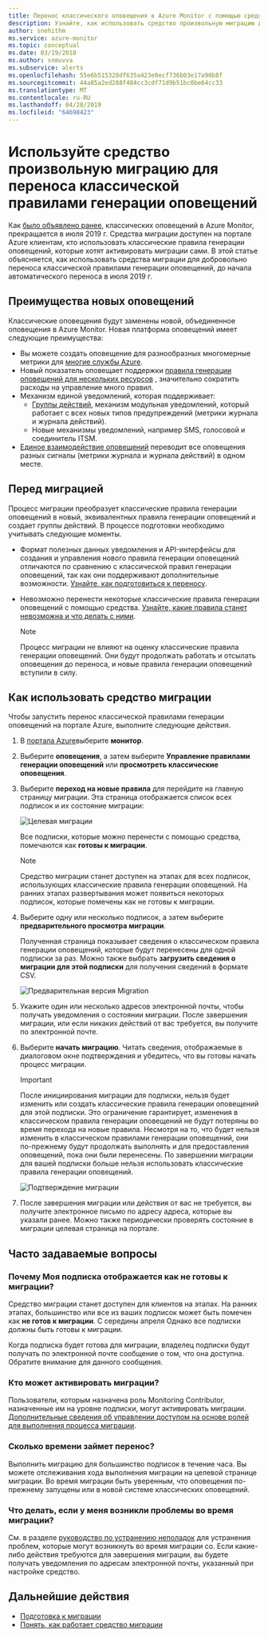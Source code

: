 ```yaml
---
title: Перенос классического оповещения в Azure Monitor с помощью средства произвольную миграцию
description: Узнайте, как использовать средство произвольную миграцию для переноса классической правилами генерации оповещений.
author: snehithm
ms.service: azure-monitor
ms.topic: conceptual
ms.date: 03/19/2018
ms.author: snmuvva
ms.subservice: alerts
ms.openlocfilehash: 55e6b515328df635a423e0ecf736b03e17a90b8f
ms.sourcegitcommit: 44a85a2ed288f484cc3cdf71d9b51bc0be64cc33
ms.translationtype: MT
ms.contentlocale: ru-RU
ms.lasthandoff: 04/28/2019
ms.locfileid: "64698423"
---
```

# <a name="use-the-voluntary-migration-tool-to-migrate-your-classic-alert-rules"></a>Используйте средство произвольную миграцию для переноса классической правилами генерации оповещений

Как [было объявлено ранее](monitoring-classic-retirement.md), классических оповещений в Azure Monitor, прекращается в июля 2019 г. Средства миграции доступен на портале Azure клиентам, кто использовать классические правила генерации оповещений, которые хотят активировать миграции сами. В этой статье объясняется, как использовать средства миграции для добровольно переноса классической правилами генерации оповещений, до начала автоматического переноса в июля 2019 г.

## <a name="benefits-of-new-alerts"></a>Преимущества новых оповещений

Классические оповещения будут заменены новой, объединенное оповещения в Azure Monitor. Новая платформа оповещений имеет следующие преимущества:

- Вы можете создать оповещение для разнообразных многомерные метрики для [многие службы Azure](alerts-metric-near-real-time.md#metrics-and-dimensions-supported).
- Новый показатель оповещает поддержки [правила генерации оповещений для нескольких ресурсов](alerts-metric-overview.md#monitoring-at-scale-using-metric-alerts-in-azure-monitor) , значительно сократить расходы на управление много правил.
- Механизм единой уведомлений, которая поддерживает:
  - [Группы действий](action-groups.md), механизм модульная уведомлений, который работает с всех новых типов предупреждений (метрики журнала и журнала действий).
  - Новые механизмы уведомлений, например SMS, голосовой и соединитель ITSM.
- [Единое взаимодействие оповещений](alerts-overview.md) переводит все оповещения разных сигналы (метрики журнала и журнала действий) в одном месте.

## <a name="before-you-migrate"></a>Перед миграцией

Процесс миграции преобразует классические правила генерации оповещений в новый, эквивалентных правила генерации оповещений и создает группы действий. В процессе подготовки необходимо учитывать следующие моменты.

- Формат полезных данных уведомления и API-интерфейсы для создания и управления нового правила генерации оповещений отличаются по сравнению с классической правил генерации оповещений, так как они поддерживают дополнительные возможности. [Узнайте, как подготовиться к переносу](alerts-prepare-migration.md).

- Невозможно перенести некоторые классические правила генерации оповещений с помощью средства. [Узнайте, какие правила станет невозможна и что делать с ними](alerts-understand-migration.md#which-classic-alert-rules-can-be-migrated).

    > [!NOTE]
    > Процесс миграции не влияют на оценку классические правила генерации оповещений. Они будут продолжать работать и отсылать оповещения до переноса, и новые правила генерации оповещений вступили в силу.

## <a name="how-to-use-the-migration-tool"></a>Как использовать средство миграции

Чтобы запустить перенос классической правилами генерации оповещений на портале Azure, выполните следующие действия.

1. В [портала Azure](https://portal.azure.com)выберите **монитор**.

1. Выберите **оповещения**, а затем выберите **Управление правилами генерации оповещений** или **просмотреть классические оповещения**.

1. Выберите **переход на новые правила** для перейдите на главную страницу миграции. Эта страница отображается список всех подписок и их состояние миграции:

    ![Целевая миграции](media/alerts-migration/migration-landing.png "перенесите правила")

    Все подписки, которые можно перенести с помощью средства, помечаются как **готовы к миграции**.

    > [!NOTE]
    > Средство миграции станет доступен на этапах для всех подписок, использующих классические правила генерации оповещений. На ранних этапах развертывания может появиться некоторых подписок, которые помечены как не готовы к миграции.

1. Выберите одну или несколько подписок, а затем выберите **предварительного просмотра миграции**.

    Полученная страница показывает сведения о классическом правила генерации оповещений, которые будут перенесены для одной подписки за раз. Можно также выбрать **загрузить сведения о миграции для этой подписки** для получения сведений в формате CSV.

    ![Предварительная версия Migration](media/alerts-migration/migration-preview.png "Предварительный просмотр миграции")

1. Укажите один или несколько адресов электронной почты, чтобы получать уведомления о состоянии миграции. После завершения миграции, или если никаких действий от вас требуется, вы получите по электронной почте.

1. Выберите **начать миграцию**. Читать сведения, отображаемые в диалоговом окне подтверждения и убедитесь, что вы готовы начать процесс миграции.

    > [!IMPORTANT]
    > После инициирования миграции для подписки, нельзя будет изменить или создать классические правила генерации оповещений для этой подписки. Это ограничение гарантирует, изменения в классическом правила генерации оповещений не будут потеряны во время перехода на новые правила. Несмотря на то, что будет нельзя изменить в классическом правилами генерации оповещений, они по-прежнему будут продолжать выполнять и для предоставления оповещений, пока они были перенесены. По завершении миграции для вашей подписки больше нельзя использовать классические правила генерации оповещений.

    ![Подтверждение миграции](media/alerts-migration/migration-confirm.png "подтвердить запуск миграции")

1. После завершения миграции или действия от вас не требуется, вы получите электронное письмо по адресу адреса, которые вы указали ранее. Можно также периодически проверять состояние в миграции целевая страница на портале.

## <a name="frequently-asked-questions"></a>Часто задаваемые вопросы

### <a name="why-is-my-subscription-listed-as-not-ready-for-migration"></a>Почему Моя подписка отображается как не готовы к миграции?

Средство миграции станет доступен для клиентов на этапах. На ранних этапах, большинство или все из ваших подписок может быть помечен как **не готов к миграции**. С середины апреля Однако все подписки должны быть готовы к миграции.

Когда подписка будет готова для миграции, владелец подписки будут получать по электронной почте сообщение о том, что она доступна. Обратите внимание для данного сообщения.

### <a name="who-can-trigger-the-migration"></a>Кто может активировать миграции?

Пользователи, которым назначена роль Monitoring Contributor, назначенные им на уровне подписки, могут активировать миграции. [Дополнительные сведения об управлении доступом на основе ролей для выполнения процесса миграции](alerts-understand-migration.md#who-can-trigger-the-migration).

### <a name="how-long-will-the-migration-take"></a>Сколько времени займет перенос?

Выполнить миграцию для большинство подписок в течение часа. Вы можете отслеживания хода выполнения миграции на целевой странице миграции. Во время миграции быть уверенным, что оповещения по-прежнему запущены или в новой системе классических оповещений.

### <a name="what-can-i-do-if-i-run-into-a-problem-during-migration"></a>Что делать, если у меня возникли проблемы во время миграции?

См. в разделе [руководство по устранению неполадок](alerts-understand-migration.md#common-problems-and-remedies) для устранения проблем, которые могут возникнуть во время миграции со. Если какие-либо действия требуются для завершения миграции, вы будете получать уведомления по адресам электронной почты, указанный при настройке средство.

## <a name="next-steps"></a>Дальнейшие действия

- [Подготовка к миграции](alerts-prepare-migration.md)
- [Понять, как работает средство миграции](alerts-understand-migration.md)
